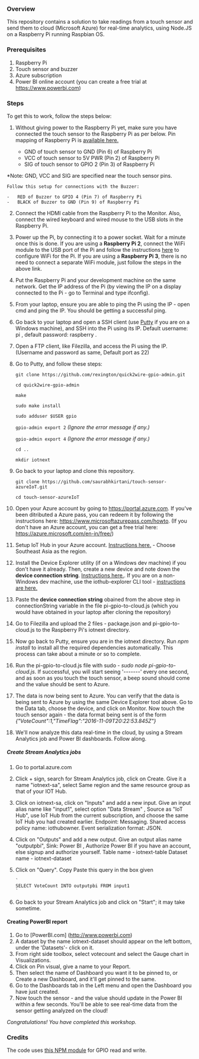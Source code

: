 ### Overview
This repository contains a solution to take readings from a touch sensor and send them to cloud (Microsoft Azure) for real-time analytics, using Node.JS on a Raspberry Pi running Raspbian OS.

### Prerequisites
1.  Raspberry Pi
2.  Touch sensor and buzzer
3.  Azure subscription
4.  Power BI online account (you can create a free trial at https://www.powerbi.com)

### Steps
To get this to work, follow the steps below:

1.  Without giving power to the Raspberry Pi yet, make sure you have connected the touch sensor to the Raspberry Pi as per below. Pin mapping of Raspberry Pi is [available here.](https://developer.microsoft.com/en-us/windows/iot/docs/pinmappingsrpi)

    -   GND of touch sensor to GND (Pin 6) of Raspberry Pi
    -   VCC of touch sensor to 5V PWR (Pin 2) of Raspberry Pi
    -   SIG of touch sensor to GPIO 2 (Pin 3) of Raspberry Pi

*Note: GND, VCC and SIG are specified near the touch sensor pins.

    Follow this setup for connections with the Buzzer:

    -   RED of Buzzer to GPIO 4 (Pin 7) of Raspberry Pi
    -   BLACK of Buzzer to GND (Pin 9) of Raspberry Pi

2.  Connect the HDMI cable from the Raspberry Pi to the Monitor. Also, connect the wired keyboard and wired mouse to the USB slots in the Raspberry Pi.

3.  Power up the Pi, by connecting it to a power socket. Wait for a minute once this is done. If you are using a **Raspberry Pi 2**, connect the WiFi module to the USB port of the Pi and follow the instructions [here](https://www.hackster.io/achindra/setting-wireless-on-raspberry-pi-f3e78d) to configure WiFi for the Pi. If you are using a **Raspberry Pi 3**, there is no need to connect a separate WiFi module, just follow the steps in the above link. 

4.  Put the Raspberry Pi and your development machine on the same network. Get the IP address of the Pi (by viewing the IP on a display connected to the Pi - go to Terminal and type ifconfig).

5.  From your laptop, ensure you are able to ping the Pi using the IP - open cmd and ping the IP. You should be getting a successful ping.
  
6.  Go back to your laptop and open a SSH client (use [Putty](http://www.chiark.greenend.org.uk/~sgtatham/putty/download.html) if you are on a Windows machine), and SSH into the Pi using its IP. Default username: pi , default password: raspberry .

7.  Open a FTP client, like Filezilla, and access the Pi using the IP. (Username and password as same, Default port as 22)

8.  Go to Putty, and follow these steps:

    ```
    git clone https://github.com/rexington/quick2wire-gpio-admin.git

    cd quick2wire-gpio-admin

    make

    sudo make install

    sudo adduser $USER gpio
    ```

    `gpio-admin export 2`
    *(Ignore the error message if any.)*
 
     `gpio-admin export 4`
    *(Ignore the error message if any.)*

     `cd .. `

     `mkdir iotnext`


9.  Go back to your laptop and clone this repository.
    
    `git clone https://github.com/saurabhkirtani/touch-sensor-azureIoT.git`

    `cd touch-sensor-azureIoT `
    

10.  Open your Azure account by going to https://portal.azure.com. If you've been ditributed a Azure pass, you can redeem it by following the instructions here: https://www.microsoftazurepass.com/howto. (If you don't have an Azure account, you can get a free trial here: https://azure.microsoft.com/en-in/free/)

11.  Setup IoT Hub in your Azure account. [Instructions here.](https://docs.microsoft.com/en-us/azure/iot-hub/iot-hub-node-node-getstarted#create-an-iot-hub) - Choose Southeast Asia as the region.

12.  Install the Device Explorer utility (if on a Windows dev machine) if you don't have it already. Then, create a new device and note down the **device connection string**. [Instructions here.](https://github.com/Azure/azure-iot-sdk-csharp/tree/master/tools/DeviceExplorer). If you are on a non-Windows dev machine, use the iothub-explorer CLI tool - [instructions are here.](https://github.com/Azure/iothub-explorer)

13.  Paste the **device connection string** obained from the above step in connectionString variable in the file pi-gpio-to-cloud.js (which you would have obtained in your laptop after cloning the repository)

14.  Go to Filezilla and upload the 2 files - package.json and pi-gpio-to-cloud.js to the Raspberry Pi's iotnext directory.

15.  Now go back to Putty, ensure you are in the iotnext directory.  Run *npm install* to install all the required dependencies automatically. This process can take about a minute or so to complete.

16.  Run the pi-gpio-to-cloud.js file with sudo - *sudo node pi-gpio-to-cloud.js*. If successful, you will start seeing '-------' every one second, and as soon as you touch the touch sensor, a beep sound should come and the value should be sent to Azure.

17.  The data is now being sent to Azure. You can verify that the data is being sent to Azure by using the same Device Explorer tool above. Go to the Data tab, choose the device, and click on Monitor. Now touch the touch sensor again - the data format being sent is of the form *{"VoteCount":1,"TimeFlag":"2016-11-09T20:22:53.845Z"}*

18.  We'll now analyze this data real-time in the cloud, by using a Stream Analytics job and Power BI dashboards. Follow along.

##### Create Stream Analytics jobs
1. Go to portal.azure.com
2. Click + sign, search for Stream Analytics job, click on Create. Give it a name "iotnext-sa", select Same region and the same resource group as that of your IOT Hub.
3. Click on iotnext-sa, click on "Inputs" and add a new input. Give an input alias name like "input1", select option "Data Stream" , Source as "IoT Hub", use IoT Hub from the current subscription, and choose the same IoT Hub you had created earlier. Endpoint: Messaging. Shared access policy name: iothubowner. Event serialization format: JSON.

4. Click on "Outputs" and add a new output. Give an output alias name "outputpbi", Sink: Power BI , Authorize Power BI if you have an account, else signup and authorize yourself. 
        Table name - iotnext-table
        Dataset name - iotnext-dataset
5. Click on "Query". Copy Paste this query in the box given

       `
       SELECT VoteCount INTO outputpbi FROM input1 
       `
        
6. Go back to your Stream Analytics job and click on "Start"; it may take sometime.
                     
#### Creating PowerBI report

1. Go to [PowerBI.com] (http://www.powerbi.com)
2. A dataset by the name iotnext-dataset should appear on the left bottom, under the 'Datasets'- click on it.
3. From right side toolbox, select votecount and select the Gauge chart in Visualizations.
4. Click on Pin visual, give a name to your Report.
5. Then select the name of Dashboard you want it to be pinned to, or Create a new Dashboard, and it'll get pinned to the same.
6. Go to the Dashboards tab in the Left menu and open the Dashboard you have just created.
7. Now touch the sensor - and the value should update in the Power BI within a few seconds. You'll be able to see real-time data from the sensor getting analyzed on the cloud!

*Congratulations! You have completed this workshop.*       

### Credits
The code uses [this NPM module](https://github.com/rakeshpai/pi-gpio) for GPIO read and write.
